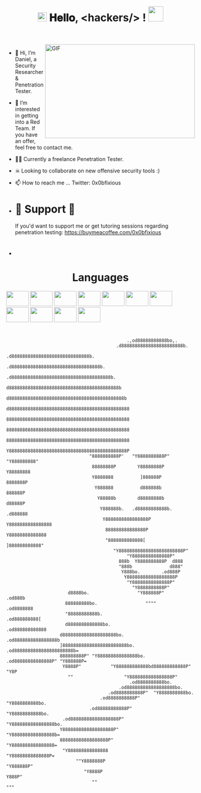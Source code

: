 <h1 align="center">
  <a target="_blank">
    <img src="https://github.com/JayantGoel001/JayantGoel001/blob/master/GIF/Earth.gif" width="24px" style="max-width:100%;">
  </a>
  𝐇𝐞𝐥𝐥𝐨, &lt;hackers/&gt; !
  <a target="_blank">
    <img src="https://github.com/JayantGoel001/JayantGoel001/blob/master/GIF/Hi.gif" width="40px" />
  </a>
</h1>

<br/>
<br/>
<a target="_blank">
  <img align="right" height="250" width="400" alt="GIF" src="https://i.pinimg.com/originals/04/60/98/0460982ce322db79ef1b4df8db9c4406.gif">
</a>

- 👋 Hi, I’m Daniel, a Security Researcher & Penetration Tester.
- 👀 I’m interested in getting into a Red Team. If you have an offer, feel free to contact me.
- 🏴‍☠️ Currently a freelance Penetration Tester.
- ☠︎︎ Looking to collaborate on new offensive security tools :)
- 📫 How to reach me ... Twitter: 0x0bfixious
-  # :beer: Support :beer:
   If you'd want to support me or get tutoring sessions regarding penetration testing: https://buymeacoffee.com/0x0bfixious

- #

<h1 align="center">Languages</h1>

  <code><img height="40" width="60" src="https://img.shields.io/badge/C-00599C?style=for-the-badge&logo=c&logoColor=white"></code>
  <code><img height="40" width="60" src="https://img.shields.io/badge/C%23-239120?style=for-the-badge&logo=c-sharp&logoColor=white"></code>
  <code><img height="40" width="60" src="https://img.shields.io/badge/C%2B%2B-00599C?style=for-the-badge&logo=c%2B%2B&logoColor=white"></code>
  <code><img height="40" width="60" src="https://img.shields.io/badge/Rust-black?style=for-the-badge&logo=rust&logoColor=#E57324"></code>
  <code><img height="40" width="60" src="https://img.shields.io/badge/Python-FFD43B?style=for-the-badge&logo=python&logoColor=blue"></code>
  <code><img height="40" width="60" src="https://img.shields.io/badge/PHP-777BB4?style=for-the-badge&logo=php&logoColor=white"></code>
  <code><img height="40" width="60" src="https://img.shields.io/badge/Ruby-CC342D?style=for-the-badge&logo=ruby&logoColor=white"></code>
  <code><img height="40" width="60" src="https://github.com/yurijserrano/Github-Profile-Readme-Logos/blob/master/programming%20languages/bash.svg"></code>
  <code><img height="40" width="60" src="https://img.shields.io/badge/HTML5-E34F26?style=for-the-badge&logo=html5&logoColor=white"></code>
  <code><img height="40" width="60" src="https://img.shields.io/badge/CSS3-1572B6?style=for-the-badge&logo=css3&logoColor=white"></code>
  <code><img height="40" width="60" src="https://img.shields.io/badge/JavaScript-323330?style=for-the-badge&logo=javascript&logoColor=F7DF1E"></code>

  #
  #
  <p>                                                     
          
                                                 .,od88888888888bo,.
                                             .d88888888888888888888888b.
                                          .d88888888888888888888888888888b.
                                        .d888888888888888888888888888888888b.
                                      .d8888888888888888888888888888888888888b.
                                     d88888888888888888888888888888888888888888b
                                    d8888888888888888888888888888888888888888888b
                                   d888888888888888888888888888888888888888888888
                                   8888888888888888888888888888888888888888888888
                                   8888888888888888888888888888888888888888888888
                                   8888888888888888888888888888888888888888888888
                                   Y88888888888888888888888888888888888888888888P
                                   "8888888888P'   "Y8888888888P"    "Y888888888"
                                    88888888P        Y88888888P        Y88888888
                                    Y8888888          ]888888P          8888888P
                                     Y888888          d888888b          888888P
                                      Y88888b        d88888888b        d88888P
                                       Y888888b.   .d88888888888b.   .d888888
                                        Y8888888888888888P Y8888888888888888
                                         888888888888888P   Y88888888888888
                                         "8888888888888[     ]888888888888"
                                            "Y888888888888888888888888P"
                                                 "Y88888888888888P"
                                              888b  Y8888888888P  d888
                                              "888b              d888"
                                               Y888bo.        .od888P
                                                Y888888888888888888P
                                                 "Y88888888888888P"
                                                   "Y8888888888P"
                           d8888bo.                  "Y888888P"                  .od888b
                          888888888bo.                  """"                  .od8888888
                          "88888888888b.                                   .od888888888[
                          d8888888888888bo.                              .od888888888888
                        d88888888888888888888bo.                     .od8888888888888888b
                        ]888888888888888888888888bo.            .od8888888888888888888888b=
                        888888888P" "Y888888888888888bo.     .od88888888888888P" "Y888888P=
                         Y8888P"           "Y888888888888bd888888888888P"            "Y8P
                           ""                   "Y8888888888888888P"
                                                  .od8888888888bo.
                                              .od888888888888888888bo.
                                          .od8888888888P"  "Y8888888888bo.
                                       .od8888888888P"        "Y8888888888bo.
                                   .od88888888888P"              "Y88888888888bo.
                         .od888888888888888888P"                    "Y8888888888888888bo.
                        Y8888888888888888888P"                         "Y8888888888888888b=
                        888888888888888888P"                            "Y8888888888888888=
                         "Y888888888888888                               "Y88888888888888P=
                              ""Y8888888P                                  "Y888888P"
                                 "Y8888P                                     Y888P"
                                    ""                                        """
  </p>

<!---
0x0bfixious/0x0bfixious is a ✨ special ✨ repository because its `README.md` (this file) appears on your GitHub profile.
You can click the Preview link to take a look at your changes.
--->

